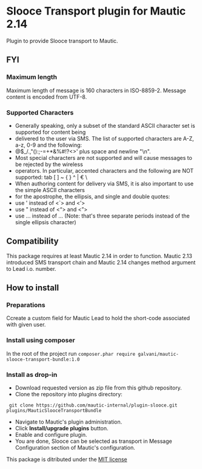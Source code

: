 # Slooce Transport plugin for Mautic 2.14

Plugin to provide Slooce transport to Mautic.

## FYI

### Maximum length

Maximum length of message is 160 characters in ISO-8859-2. Message content is encoded from UTF-8.

### Supported Characters
 * Generally speaking, only a subset of the standard ASCII character set is supported for content being
 * delivered to the user via SMS. The list of supported characters are A-Z, a-z, 0-9 and the following:
 * @$_/.,"():;-=+*&%#!?<>' plus space and newline "\n".
 * Most special characters are not supported and will cause messages to be rejected by the wireless
 * operators. In particular, accented characters and the following are NOT supported: tab [ ] ~ { } ^ | € \
 * When authoring content for delivery via SMS, it is also important to use the simple ASCII characters
 * for the apostrophe, the ellipsis, and single and double quotes:
 * use ' instead of  <`> and <’>
 * use " instead of  <“> and <”>
 * use ... instead of ...   (Note: that's three separate periods instead of the single ellipsis character)

## Compatibility

This package requires at least Mautic 2.14 in order to function. Mautic 2.13 introduced SMS transport chain and Mautic 2.14 changes method argument to Lead i.o. number.

## How to install

### Preparations

Ccreate a custom field for Mautic Lead to hold the short-code associated with given user.

### Install using composer

In the root of the project run ```composer.phar require galvani/mautic-slooce-transport-bundle:1.0```

### Install as drop-in

 * Download requested version as zip file from this github repository.
 * Clone the repository into plugins directory:
 
``` git clone https://github.com/mautic-internal/plugin-slooce.git plugins/MauticSlooceTransportBundle```

 * Navigate to Mautic's plugin administration. 
 * Click **Install/upgrade plugins** button.
 * Enable and configure plugin.
 * You are done, Slooce can be selected as transport in Message Configuration section of Mautic's configuration.
 
 This package is ditributed under the [MIT license](https://opensource.org/licenses/MIT)
